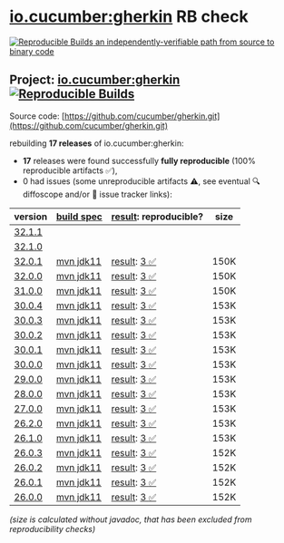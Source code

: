 [io.cucumber:gherkin](https://central.sonatype.com/artifact/io.cucumber/gherkin/versions) RB check
=======

[![Reproducible Builds](https://reproducible-builds.org/images/logos/rb.svg) an independently-verifiable path from source to binary code](https://reproducible-builds.org/)

## Project: [io.cucumber:gherkin](https://central.sonatype.com/artifact/io.cucumber/gherkin/versions) [![Reproducible Builds](https://img.shields.io/endpoint?url=https://raw.githubusercontent.com/jvm-repo-rebuild/reproducible-central/master/content/io/cucumber/gherkin/badge.json)](https://github.com/jvm-repo-rebuild/reproducible-central/blob/master/content/io/cucumber/gherkin/README.md)

Source code: [https://github.com/cucumber/gherkin.git](https://github.com/cucumber/gherkin.git)

rebuilding **17 releases** of io.cucumber:gherkin:
- **17** releases were found successfully **fully reproducible** (100% reproducible artifacts :white_check_mark:),
- 0 had issues (some unreproducible artifacts :warning:, see eventual :mag: diffoscope and/or :memo: issue tracker links):

| version | [build spec](/BUILDSPEC.md) | [result](https://reproducible-builds.org/docs/jvm/): reproducible? | size |
| -- | --------- | ------ | -- |
| [32.1.1](https://central.sonatype.com/artifact/io.cucumber/gherkin/32.1.1/pom) | | | |
| [32.1.0](https://central.sonatype.com/artifact/io.cucumber/gherkin/32.1.0/pom) | | | |
| [32.0.1](https://central.sonatype.com/artifact/io.cucumber/gherkin/32.0.1/pom) | [mvn jdk11](gherkin-32.0.1.buildspec) | [result](gherkin-32.0.1.buildinfo): [3 :white_check_mark: ](gherkin-32.0.1.buildcompare) | 150K |
| [32.0.0](https://central.sonatype.com/artifact/io.cucumber/gherkin/32.0.0/pom) | [mvn jdk11](gherkin-32.0.0.buildspec) | [result](gherkin-32.0.0.buildinfo): [3 :white_check_mark: ](gherkin-32.0.0.buildcompare) | 150K |
| [31.0.0](https://central.sonatype.com/artifact/io.cucumber/gherkin/31.0.0/pom) | [mvn jdk11](gherkin-31.0.0.buildspec) | [result](gherkin-31.0.0.buildinfo): [3 :white_check_mark: ](gherkin-31.0.0.buildcompare) | 150K |
| [30.0.4](https://central.sonatype.com/artifact/io.cucumber/gherkin/30.0.4/pom) | [mvn jdk11](gherkin-30.0.4.buildspec) | [result](gherkin-30.0.4.buildinfo): [3 :white_check_mark: ](gherkin-30.0.4.buildcompare) | 153K |
| [30.0.3](https://central.sonatype.com/artifact/io.cucumber/gherkin/30.0.3/pom) | [mvn jdk11](gherkin-30.0.3.buildspec) | [result](gherkin-30.0.3.buildinfo): [3 :white_check_mark: ](gherkin-30.0.3.buildcompare) | 153K |
| [30.0.2](https://central.sonatype.com/artifact/io.cucumber/gherkin/30.0.2/pom) | [mvn jdk11](gherkin-30.0.2.buildspec) | [result](gherkin-30.0.2.buildinfo): [3 :white_check_mark: ](gherkin-30.0.2.buildcompare) | 153K |
| [30.0.1](https://central.sonatype.com/artifact/io.cucumber/gherkin/30.0.1/pom) | [mvn jdk11](gherkin-30.0.1.buildspec) | [result](gherkin-30.0.1.buildinfo): [3 :white_check_mark: ](gherkin-30.0.1.buildcompare) | 153K |
| [30.0.0](https://central.sonatype.com/artifact/io.cucumber/gherkin/30.0.0/pom) | [mvn jdk11](gherkin-30.0.0.buildspec) | [result](gherkin-30.0.0.buildinfo): [3 :white_check_mark: ](gherkin-30.0.0.buildcompare) | 153K |
| [29.0.0](https://central.sonatype.com/artifact/io.cucumber/gherkin/29.0.0/pom) | [mvn jdk11](gherkin-29.0.0.buildspec) | [result](gherkin-29.0.0.buildinfo): [3 :white_check_mark: ](gherkin-29.0.0.buildcompare) | 153K |
| [28.0.0](https://central.sonatype.com/artifact/io.cucumber/gherkin/28.0.0/pom) | [mvn jdk11](gherkin-28.0.0.buildspec) | [result](gherkin-28.0.0.buildinfo): [3 :white_check_mark: ](gherkin-28.0.0.buildcompare) | 153K |
| [27.0.0](https://central.sonatype.com/artifact/io.cucumber/gherkin/27.0.0/pom) | [mvn jdk11](gherkin-27.0.0.buildspec) | [result](gherkin-27.0.0.buildinfo): [3 :white_check_mark: ](gherkin-27.0.0.buildcompare) | 153K |
| [26.2.0](https://central.sonatype.com/artifact/io.cucumber/gherkin/26.2.0/pom) | [mvn jdk11](gherkin-26.2.0.buildspec) | [result](gherkin-26.2.0.buildinfo): [3 :white_check_mark: ](gherkin-26.2.0.buildcompare) | 153K |
| [26.1.0](https://central.sonatype.com/artifact/io.cucumber/gherkin/26.1.0/pom) | [mvn jdk11](gherkin-26.1.0.buildspec) | [result](gherkin-26.1.0.buildinfo): [3 :white_check_mark: ](gherkin-26.1.0.buildcompare) | 153K |
| [26.0.3](https://central.sonatype.com/artifact/io.cucumber/gherkin/26.0.3/pom) | [mvn jdk11](gherkin-26.0.3.buildspec) | [result](gherkin-26.0.3.buildinfo): [3 :white_check_mark: ](gherkin-26.0.3.buildcompare) | 152K |
| [26.0.2](https://central.sonatype.com/artifact/io.cucumber/gherkin/26.0.2/pom) | [mvn jdk11](gherkin-26.0.2.buildspec) | [result](gherkin-26.0.2.buildinfo): [3 :white_check_mark: ](gherkin-26.0.2.buildcompare) | 152K |
| [26.0.1](https://central.sonatype.com/artifact/io.cucumber/gherkin/26.0.1/pom) | [mvn jdk11](gherkin-26.0.1.buildspec) | [result](gherkin-26.0.1.buildinfo): [3 :white_check_mark: ](gherkin-26.0.1.buildcompare) | 152K |
| [26.0.0](https://central.sonatype.com/artifact/io.cucumber/gherkin/26.0.0/pom) | [mvn jdk11](gherkin-26.0.0.buildspec) | [result](gherkin-26.0.0.buildinfo): [3 :white_check_mark: ](gherkin-26.0.0.buildcompare) | 152K |

<i>(size is calculated without javadoc, that has been excluded from reproducibility checks)</i>
